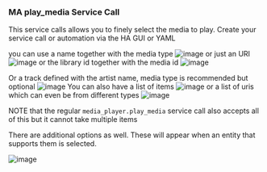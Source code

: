 ### MA play_media Service Call

This service calls allows you to finely select the media to play. Create your service call or automation via the HA GUI or YAML

you can use a name together with the media type
![image](https://github.com/music-assistant/hass-music-assistant/assets/19848947/b142459a-4e21-4332-868e-a8c8a3bed9ea)
or just an URI
![image](https://github.com/music-assistant/hass-music-assistant/assets/19848947/38e9815b-90f9-4a77-9bc2-6d80ba56bb7b)
or the library id together with the media id
![image](https://github.com/music-assistant/hass-music-assistant/assets/19848947/32f4c0b2-6c60-4cde-bb68-c56c5753b608)

Or a track defined with the artist name, media type is recommended but optional
![image](https://github.com/music-assistant/hass-music-assistant/assets/19848947/cc77394b-21bf-4963-80e8-6b2349ed9979)
You can also have a list of items
![image](https://github.com/music-assistant/hass-music-assistant/assets/19848947/84a5f42f-b110-4a1c-8339-2bab1c112a0a)
or a list of uris which can even be from different types
![image](https://github.com/music-assistant/hass-music-assistant/assets/19848947/d084bc6d-efaf-4d2f-bb77-0b3110797cad)

NOTE that the regular `media_player.play_media` service call also accepts all of this but it cannot take multiple items

There are additional options as well. These will appear when an entity that supports them is selected.

![image](https://github.com/music-assistant/hass-music-assistant/assets/19848947/010cca85-9e2c-40e8-b02e-87a1d17cce7c)
